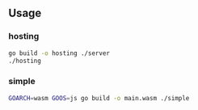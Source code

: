 
## Usage
### hosting
```bash
go build -o hosting ./server
./hosting
```

### simple
```bash
GOARCH=wasm GOOS=js go build -o main.wasm ./simple
``` 

